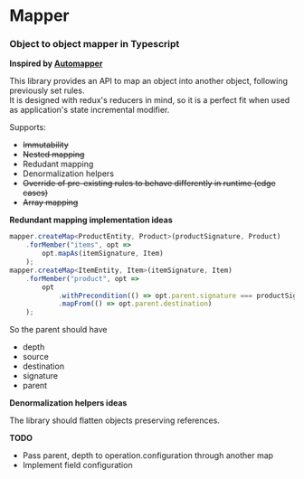 # Mapper

### Object to object mapper in Typescript

**Inspired by [Automapper](https://github.com/automapper/automapper)**

This library provides an API to map an object into another object, following previously set rules.  
It is designed with redux's reducers in mind, so it is a perfect fit when used as application's state incremental modifier.

Supports:
+ ~~Immutability~~
+ ~~Nested mapping~~
+ Redudant mapping
+ Denormalization helpers
+ ~~Override of pre-existing rules to behave differently in runtime (edge cases)~~
+ ~~Array mapping~~

**Redundant mapping implementation ideas**  

```typescript
mapper.createMap<ProductEntity, Product>(productSignature, Product)
    .forMember("items", opt =>
        opt.mapAs(itemSignature, Item)
    );
mapper.createMap<ItemEntity, Item>(itemSignature, Item)
    .forMember("product", opt =>
        opt
            .withPrecondition(() => opt.parent.signature === productSignature)
            .mapFrom(() => opt.parent.destination)
    );
```

So the parent should have
+ depth
+ source
+ destination
+ signature
+ parent

**Denormalization helpers ideas**

The library should flatten objects preserving references.  

**TODO**

+ Pass parent, depth to operation.configuration through another map
+ Implement field configuration